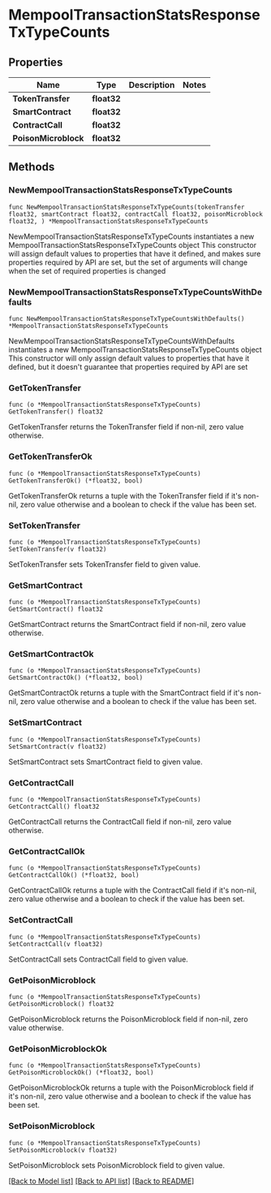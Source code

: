 # MempoolTransactionStatsResponseTxTypeCounts

## Properties

Name | Type | Description | Notes
------------ | ------------- | ------------- | -------------
**TokenTransfer** | **float32** |  | 
**SmartContract** | **float32** |  | 
**ContractCall** | **float32** |  | 
**PoisonMicroblock** | **float32** |  | 

## Methods

### NewMempoolTransactionStatsResponseTxTypeCounts

`func NewMempoolTransactionStatsResponseTxTypeCounts(tokenTransfer float32, smartContract float32, contractCall float32, poisonMicroblock float32, ) *MempoolTransactionStatsResponseTxTypeCounts`

NewMempoolTransactionStatsResponseTxTypeCounts instantiates a new MempoolTransactionStatsResponseTxTypeCounts object
This constructor will assign default values to properties that have it defined,
and makes sure properties required by API are set, but the set of arguments
will change when the set of required properties is changed

### NewMempoolTransactionStatsResponseTxTypeCountsWithDefaults

`func NewMempoolTransactionStatsResponseTxTypeCountsWithDefaults() *MempoolTransactionStatsResponseTxTypeCounts`

NewMempoolTransactionStatsResponseTxTypeCountsWithDefaults instantiates a new MempoolTransactionStatsResponseTxTypeCounts object
This constructor will only assign default values to properties that have it defined,
but it doesn't guarantee that properties required by API are set

### GetTokenTransfer

`func (o *MempoolTransactionStatsResponseTxTypeCounts) GetTokenTransfer() float32`

GetTokenTransfer returns the TokenTransfer field if non-nil, zero value otherwise.

### GetTokenTransferOk

`func (o *MempoolTransactionStatsResponseTxTypeCounts) GetTokenTransferOk() (*float32, bool)`

GetTokenTransferOk returns a tuple with the TokenTransfer field if it's non-nil, zero value otherwise
and a boolean to check if the value has been set.

### SetTokenTransfer

`func (o *MempoolTransactionStatsResponseTxTypeCounts) SetTokenTransfer(v float32)`

SetTokenTransfer sets TokenTransfer field to given value.


### GetSmartContract

`func (o *MempoolTransactionStatsResponseTxTypeCounts) GetSmartContract() float32`

GetSmartContract returns the SmartContract field if non-nil, zero value otherwise.

### GetSmartContractOk

`func (o *MempoolTransactionStatsResponseTxTypeCounts) GetSmartContractOk() (*float32, bool)`

GetSmartContractOk returns a tuple with the SmartContract field if it's non-nil, zero value otherwise
and a boolean to check if the value has been set.

### SetSmartContract

`func (o *MempoolTransactionStatsResponseTxTypeCounts) SetSmartContract(v float32)`

SetSmartContract sets SmartContract field to given value.


### GetContractCall

`func (o *MempoolTransactionStatsResponseTxTypeCounts) GetContractCall() float32`

GetContractCall returns the ContractCall field if non-nil, zero value otherwise.

### GetContractCallOk

`func (o *MempoolTransactionStatsResponseTxTypeCounts) GetContractCallOk() (*float32, bool)`

GetContractCallOk returns a tuple with the ContractCall field if it's non-nil, zero value otherwise
and a boolean to check if the value has been set.

### SetContractCall

`func (o *MempoolTransactionStatsResponseTxTypeCounts) SetContractCall(v float32)`

SetContractCall sets ContractCall field to given value.


### GetPoisonMicroblock

`func (o *MempoolTransactionStatsResponseTxTypeCounts) GetPoisonMicroblock() float32`

GetPoisonMicroblock returns the PoisonMicroblock field if non-nil, zero value otherwise.

### GetPoisonMicroblockOk

`func (o *MempoolTransactionStatsResponseTxTypeCounts) GetPoisonMicroblockOk() (*float32, bool)`

GetPoisonMicroblockOk returns a tuple with the PoisonMicroblock field if it's non-nil, zero value otherwise
and a boolean to check if the value has been set.

### SetPoisonMicroblock

`func (o *MempoolTransactionStatsResponseTxTypeCounts) SetPoisonMicroblock(v float32)`

SetPoisonMicroblock sets PoisonMicroblock field to given value.



[[Back to Model list]](../README.md#documentation-for-models) [[Back to API list]](../README.md#documentation-for-api-endpoints) [[Back to README]](../README.md)


